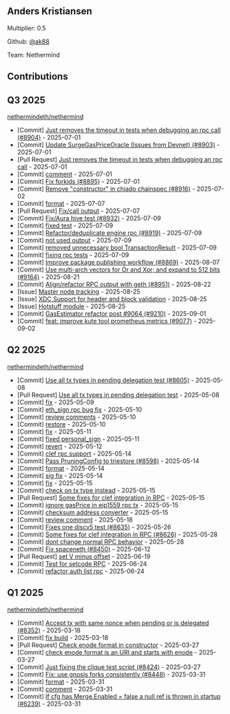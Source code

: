 
## Anders Kristiansen
Multiplier: 0.5

Github: [@ak88](https://github.com/ak88)

Team: Nethermind

## Contributions

## Q3 2025


[nethermindeth/nethermind](https://github.com/nethermindeth/nethermind)
* [Commit] [Just removes the timeout in tests when debugging an rpc call (#8904)](https://github.com/NethermindEth/nethermind/commit/408863a0f4ac5d67e2322d694a55ed251f592fc7) - 2025-07-01
* [Commit] [Update SurgeGasPriceOracle (Issues from Devnet) (#8903)](https://github.com/NethermindEth/nethermind/commit/6bf3edb653fcbd2bc9af2f4cc65e68861448f6fb) - 2025-07-01
* [Pull Request] [Just removes the timeout in tests when debugging an rpc call](https://github.com/NethermindEth/nethermind/pull/8904) - 2025-07-01
* [Commit] [comment](https://github.com/NethermindEth/nethermind/commit/56043e076133cdda09e9d65ee171b416ee4c575a) - 2025-07-01
* [Commit] [Fix forkids (#8895)](https://github.com/NethermindEth/nethermind/commit/a7af84ddfbba84c0ad00763dca06d656faabad96) - 2025-07-01
* [Commit] [Remove "constructor" in chiado chainspec (#8916)](https://github.com/NethermindEth/nethermind/commit/1b7b5b9f75f8d4ed69ec3256805c8dc244b34abd) - 2025-07-02
* [Commit] [format](https://github.com/NethermindEth/nethermind/commit/a8c92a921e1d4f5d411f052ea7d330a8fe1846e0) - 2025-07-07
* [Pull Request] [Fix/call output](https://github.com/NethermindEth/nethermind/pull/8951) - 2025-07-07
* [Commit] [Fix/Aura hive test (#8932)](https://github.com/NethermindEth/nethermind/commit/3d08d7cca49146962e76b6f3dee620005f9065a9) - 2025-07-09
* [Commit] [fixed test](https://github.com/NethermindEth/nethermind/commit/347044c96fc0368bde5b746526e8b500038a0884) - 2025-07-09
* [Commit] [Refactor/deduplicate engine rpc (#8919)](https://github.com/NethermindEth/nethermind/commit/d6a7203bccca767235c89ce968e5ff7884ce0a2b) - 2025-07-09
* [Commit] [not used output](https://github.com/NethermindEth/nethermind/commit/0c80379a50c4eff2e227fcf54933f91713c23cab) - 2025-07-09
* [Commit] [removed unnecessary bool TransactionResult](https://github.com/NethermindEth/nethermind/commit/2f041041808073751191ab0aa66c2185b6fda9bc) - 2025-07-09
* [Commit] [fixing rpc tests](https://github.com/NethermindEth/nethermind/commit/0e67b2ed2f82e68bc6a2e059ea8afb84f84d6fac) - 2025-07-09
* [Commit] [Improve package publishing workflow (#8869)](https://github.com/NethermindEth/nethermind/commit/8a1656f63997dc4d55ad020690e86b72821510b3) - 2025-08-07
* [Commit] [Use multi-arch vectors for Or and Xor; and expand to 512 bits (#9164)](https://github.com/NethermindEth/nethermind/commit/3f7224e99ae56986f012570b3b9bc8e25a2a7e68) - 2025-08-21
* [Commit] [Align/refactor RPC output with geth (#8951)](https://github.com/NethermindEth/nethermind/commit/350b468266c770cfc74a60423f73e8a6f4230aee) - 2025-08-22
* [Issue] [Master node tracking](https://github.com/NethermindEth/nethermind/issues/9202) - 2025-08-25
* [Issue] [XDC Support for header and block validation](https://github.com/NethermindEth/nethermind/issues/9201) - 2025-08-25
* [Issue] [Hotstuff module](https://github.com/NethermindEth/nethermind/issues/9200) - 2025-08-25
* [Commit] [GasEstimator refactor post #9064 (#9210)](https://github.com/NethermindEth/nethermind/commit/c11d141aa3731369c378f3d1e2e2fbf0ba8b16c0) - 2025-09-01
* [Commit] [feat: improve kute tool prometheus metrics (#9077)](https://github.com/NethermindEth/nethermind/commit/778f2d6c2f06921a3944fedbe5985a71da4e280a) - 2025-09-02
## Q2 2025


[nethermindeth/nethermind](https://github.com/nethermindeth/nethermind)
* [Commit] [Use all tx types in pending delegation test (#8605)](https://github.com/NethermindEth/nethermind/commit/ff9befb53f12daa62c424f28bef29fc263fa9481) - 2025-05-08
* [Pull Request] [Use all tx types in pending delegation test](https://github.com/NethermindEth/nethermind/pull/8605) - 2025-05-08
* [Commit] [fix](https://github.com/NethermindEth/nethermind/commit/72b4d2d20dcfee44e923df94ae3b528ceaad008a) - 2025-05-09
* [Commit] [eth_sign rpc bug fix](https://github.com/NethermindEth/nethermind/commit/55de47f8bc3c6fee3a6843854569871cda79fa4e) - 2025-05-10
* [Commit] [review comments](https://github.com/NethermindEth/nethermind/commit/75baa734074d52160e360d7928293d968d5e6176) - 2025-05-10
* [Commit] [restore](https://github.com/NethermindEth/nethermind/commit/9d399e12c36ce6d3536dd03f35590daa93e91add) - 2025-05-10
* [Commit] [fix](https://github.com/NethermindEth/nethermind/commit/8a1031581915afda821f493cdad33327b29b1b07) - 2025-05-11
* [Commit] [fixed personal_sign](https://github.com/NethermindEth/nethermind/commit/8d070276dbfe4102ae0de7e90ac5629fe6d36d66) - 2025-05-11
* [Commit] [revert](https://github.com/NethermindEth/nethermind/commit/1c819082539c6a8323f2bb633f169c7a7f781627) - 2025-05-12
* [Commit] [clef rpc support](https://github.com/NethermindEth/nethermind/commit/a5df77a2dfd9fc7a02bf970ee227f5303b09ae01) - 2025-05-14
* [Commit] [Pass PruningConfig to triestore (#8598)](https://github.com/NethermindEth/nethermind/commit/e17b3eaef02428f1cfddf7e1345d7f0b9a4f636b) - 2025-05-14
* [Commit] [format](https://github.com/NethermindEth/nethermind/commit/dd234fe1ae32e816051ba13a3fb9da54a4112c01) - 2025-05-14
* [Commit] [sig fix](https://github.com/NethermindEth/nethermind/commit/7e4ec1c7efc9a8879cfad48b32c7c52b7c7864c6) - 2025-05-14
* [Commit] [fix](https://github.com/NethermindEth/nethermind/commit/e885ea4cf774e14947a015c16ba852b9fea91319) - 2025-05-15
* [Commit] [check on tx type instead](https://github.com/NethermindEth/nethermind/commit/d357065a6bfe6154e1d81a991dac55049193678d) - 2025-05-15
* [Pull Request] [Some fixes for clef integration in RPC](https://github.com/NethermindEth/nethermind/pull/8626) - 2025-05-15
* [Commit] [ignore gasPrice in eip1559 rpc tx](https://github.com/NethermindEth/nethermind/commit/fc9b0121c9dda8ae64f2751834f3b492458c8b86) - 2025-05-15
* [Commit] [checksum address converter](https://github.com/NethermindEth/nethermind/commit/41370ae6df4bf7f32fcddef1778d9b45f66bdf37) - 2025-05-15
* [Commit] [review comment](https://github.com/NethermindEth/nethermind/commit/001cbf0eaabf28599f3f406c6f7ff2c77949859e) - 2025-05-18
* [Commit] [Fixes one discv5 test (#8635)](https://github.com/NethermindEth/nethermind/commit/e4a5f6a909f749fe86c3c3d0a0b05656595efc2b) - 2025-05-26
* [Commit] [Some fixes for clef integration in RPC (#8626)](https://github.com/NethermindEth/nethermind/commit/9c25753baa81fb5a0d3d307c7ab00c769ce92a04) - 2025-05-28
* [Commit] [dont change normal RPC behavior](https://github.com/NethermindEth/nethermind/commit/9edd3c16d3413d93910a6b248cfb441bd6e1b286) - 2025-05-28
* [Commit] [Fix spaceneth (#8450)](https://github.com/NethermindEth/nethermind/commit/cec9a8bad0155e120cc1ec174d79666abdd2b7cc) - 2025-06-12
* [Pull Request] [set V minus offset](https://github.com/NethermindEth/nethermind/pull/8809) - 2025-06-19
* [Commit] [Test for setcode RPC](https://github.com/NethermindEth/nethermind/commit/d2dad9041618084aac7bdffc0f40c5dfc29d4ccd) - 2025-06-24
* [Commit] [refactor auth list rpc](https://github.com/NethermindEth/nethermind/commit/a98e9c4d28a63b2f2dd18f22be3704023e91766b) - 2025-06-24
## Q1 2025

[nethermindeth/nethermind](https://github.com/nethermindeth/nethermind)
* [Commit] [Accept tx with same nonce when pending or is delegated (#8352)](https://github.com/NethermindEth/nethermind/commit/fd7a08b6b851a8200a25687534433ddf1915be73) - 2025-03-18
* [Commit] [fix build](https://github.com/NethermindEth/nethermind/commit/8dfd2326a9fff7e7ec04648396f4d0640f677993) - 2025-03-18
* [Pull Request] [Check enode format in constructor](https://github.com/NethermindEth/nethermind/pull/8434) - 2025-03-27
* [Commit] [check enode format is an URI and starts with enode](https://github.com/NethermindEth/nethermind/commit/5dc4ee0fc7cd7dbd6bdf19065da22b98ab9fa052) - 2025-03-27
* [Commit] [Just fixing the clique test script (#8424)](https://github.com/NethermindEth/nethermind/commit/ab026e9effad429ff2cfa1a0c858a9c105ea7a9c) - 2025-03-27
* [Commit] [Fix: use gnosis forks consistently (#8448)](https://github.com/NethermindEth/nethermind/commit/162aefc787622073a2387fcf263408a083443f95) - 2025-03-31
* [Commit] [format](https://github.com/NethermindEth/nethermind/commit/40fc0502506f08cd511a351ed9a5d9e52586d879) - 2025-03-31
* [Commit] [comment](https://github.com/NethermindEth/nethermind/commit/1d0fb7c9134bc5ad5ac2eca71a166bbe92c9f8fb) - 2025-03-31
* [Commit] [If cfg has Merge.Enabled = false a null ref is thrown in startup (#6239)](https://github.com/NethermindEth/nethermind/commit/30402ac53e69af5754c4711cecf78d1f114b784c) - 2025-03-31
